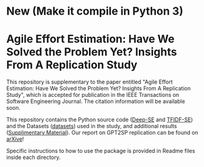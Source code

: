 
# New (Make it compile in Python 3)


# Agile Effort Estimation: Have We Solved the Problem Yet? Insights From A Replication Study

This repository is supplementary to the paper entitled "Agile Effort Estimation: Have We Solved the Problem Yet? Insights From A Replication Study", which is accepted for publication in the IEEE Transactions on Software Engineering Journal. The citation information will be available soon. 

This repository contains the Python source code ([Deep-SE](Deep-SE) and [TFIDF-SE](TFIDF-SE)) and the Datasets ([datasets](datasets)) used in the study, and additional results ([Supplimentary Material](OnlineAppendix/SupplementaryMaterial_AgileEffortEstimation_HaveWeSolvedTheProblemYet_InsightsFromAReplicationStudy.pdf)).
Our report on GPT2SP replication can be found on [arXive](https://arxiv.org/abs/2209.00437)!

Specific instructions to how to use the package is provided in Readme files inside each directory. 
